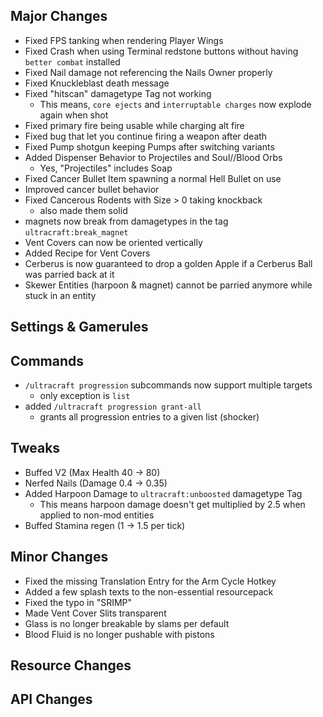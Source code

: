 ## Major Changes
- Fixed FPS tanking when rendering Player Wings
- Fixed Crash when using Terminal redstone buttons without having `better combat` installed
- Fixed Nail damage not referencing the Nails Owner properly
- Fixed Knuckleblast death message
- Fixed "hitscan" damagetype Tag not working
  - This means, `core ejects` and `interruptable charges` now explode again when shot
- Fixed primary fire being usable while charging alt fire
- Fixed bug that let you continue firing a weapon after death
- Fixed Pump shotgun keeping Pumps after switching variants
- Added Dispenser Behavior to Projectiles and Soul//Blood Orbs
  - Yes, "Projectiles" includes Soap
- Fixed Cancer Bullet Item spawning a normal Hell Bullet on use
- Improved cancer bullet behavior
- Fixed Cancerous Rodents with Size > 0 taking knockback
  - also made them solid
- magnets now break from damagetypes in the tag `ultracraft:break_magnet`
- Vent Covers can now be oriented vertically
- Added Recipe for Vent Covers
- Cerberus is now guaranteed to drop a golden Apple if a Cerberus Ball was parried back at it
- Skewer Entities (harpoon & magnet) cannot be parried anymore while stuck in an entity
## Settings & Gamerules
## Commands
- `/ultracraft progression` subcommands now support multiple targets
  - only exception is `list`
- added `/ultracraft progression grant-all`
  - grants all progression entries to a given list (shocker)
## Tweaks
- Buffed V2 (Max Health 40 -> 80)
- Nerfed Nails (Damage 0.4 -> 0.35)
- Added Harpoon Damage to `ultracraft:unboosted` damagetype Tag
  - This means harpoon damage doesn't get multiplied by 2.5 when applied to non-mod entities
- Buffed Stamina regen (1 -> 1.5 per tick)
## Minor Changes
- Fixed the missing Translation Entry for the Arm Cycle Hotkey
- Added a few splash texts to the non-essential resourcepack
- Fixed the typo in "SRIMP"
- Made Vent Cover Slits transparent
- Glass is no longer breakable by slams per default
- Blood Fluid is no longer pushable with pistons
## Resource Changes
## API Changes
